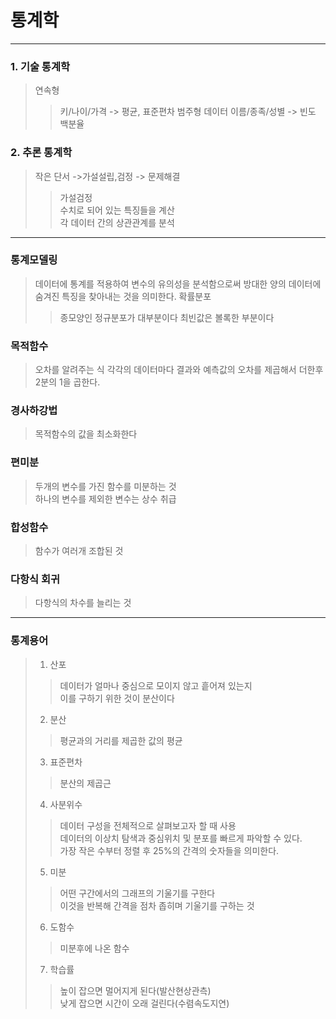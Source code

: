 # 통계학
---
### 1. 기술 통계학
> 연속형 
>> 키/나이/가격 -> 평균, 표준편차
> 범주형 데이터
>> 이름/종족/성별 -> 빈도 백분율
### 2. 추론 통계학
> 작은 단서 ->가설설립,검정 -> 문제해결
>> 가설검정   
>> 수치로 되어 있는 특징들을 계산   
>> 각 데이터 간의 상관관계를 분석
---
### 통계모델링
> 데이터에 통계를 적용하여 변수의 유의성을 분석함으로써 방대한 양의 데이터에 숨겨진 특징을 찾아내는 것을 의미한다.
> 확률분포
>> 종모양인 정규분포가 대부분이다
>> 최빈값은 볼록한 부분이다
### 목적함수
> 오차를 알려주는 식
> 각각의 데이터마다 결과와 예측값의 오차를 제곱해서 더한후 2분의 1을 곱한다.
### 경사하강법
> 목적함수의 값을 최소화한다
### 편미분
> 두개의 변수를 가진 함수를 미분하는 것   
> 하나의 변수를 제외한 변수는 상수 취급
### 합성함수
> 함수가 여러개 조합된 것
### 다항식 회귀
> 다항식의 차수를 늘리는 것
---
### 통계용어
> 1. 산포
>> 데이터가 얼마나 중심으로 모이지 않고 흩어져 있는지   
>> 이를 구하기 위한 것이 분산이다
> 2. 분산
>> 평균과의 거리를 제곱한 값의 평균
> 3. 표준편차
>> 분산의 제곱근
> 4. 사분위수
>> 데이터 구성을 전체적으로 살펴보고자 할 때 사용   
>> 데이터의 이상치 탐색과 중심위치 및 분포를 빠르게 파악할 수 있다.   
>> 가장 작은 수부터 정렬 후 25%의 간격의 숫자들을 의미한다.
> 5. 미분
>> 어떤 구간에서의 그래프의 기울기를 구한다   
>> 이것을 반복해 간격을 점차 좁히며 기울기를 구하는 것
> 6. 도함수
>> 미분후에 나온 함수
> 7. 학습률
>> 높이 잡으면 멀어지게 된다(발산현상관측)   
>> 낮게 잡으면 시간이 오래 걸린다(수렴속도지연)